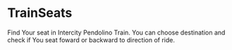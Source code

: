 # TrainSeats
Find Your seat in Intercity Pendolino Train. You can choose destination and check if You seat foward or backward to direction of ride.
